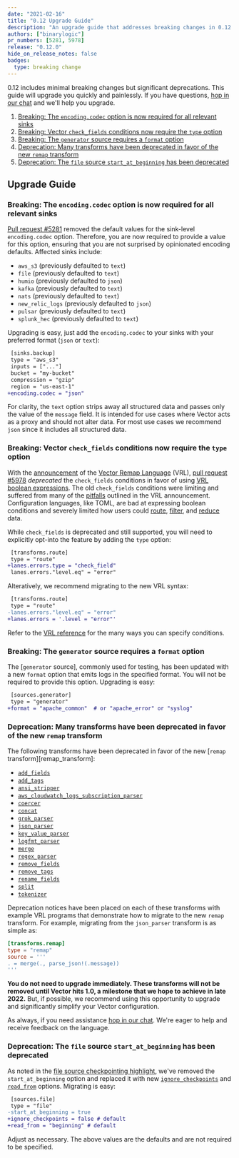 ```yaml
---
date: "2021-02-16"
title: "0.12 Upgrade Guide"
description: "An upgrade guide that addresses breaking changes in 0.12.0"
authors: ["binarylogic"]
pr_numbers: [5281, 5978]
release: "0.12.0"
hide_on_release_notes: false
badges:
  type: breaking change
---
```


0.12 includes minimal breaking changes but significant deprecations. This guide will upgrade you quickly and
painlessly. If you have questions, [hop in our chat][chat] and we'll help you upgrade.

1. [Breaking: The `encoding.codec` option is now required for all relevant sinks](#first)
1. [Breaking: Vector `check_fields` conditions now require the `type` option](#second)
1. [Breaking: The `generator` source requires a `format` option](#third)
1. [Deprecation: Many transforms have been deprecated in favor of the new `remap` transform](#fourth)
1. [Deprecation: The `file` source `start_at_beginning` has been deprecated](#fifth)

## Upgrade Guide

### Breaking: The `encoding.codec` option is now required for all relevant sinks<a name="first"></a>

[Pull request #5281][pr_5281] removed the default values for the sink-level `encoding.codec` option. Therefore, you are
now required to provide a value for this option, ensuring that you are not surprised by opinionated encoding defaults.
Affected sinks include:

* `aws_s3` (previously defaulted to `text`)
* `file` (previously defaulted to `text`)
* `humio` (previously defaulted to `json`)
* `kafka` (previously defaulted to `text`)
* `nats` (previously defaulted to `text`)
* `new_relic_logs` (previously defaulted to `json`)
* `pulsar` (previously defaulted to `text`)
* `splunk_hec` (previously defaulted to `text`)

Upgrading is easy, just add the `encoding.codec` to your sinks with your preferred format (`json` or `text`):

```diff
 [sinks.backup]
 type = "aws_s3"
 inputs = ["..."]
 bucket = "my-bucket"
 compression = "gzip"
 region = "us-east-1"
+encoding.codec = "json"
```

For clarity, the `text` option strips away all structured data and passes only the value of the `message` field. It is
intended for use cases where Vector acts as a proxy and should not alter data. For most use cases we recommend `json`
since it includes all structured data.

### Breaking: Vector `check_fields` conditions now require the `type` option<a name="second"></a>

With the [announcement][vrl_announcement] of the [Vector Remap Language][vrl_reference] (VRL), [pull request #5978][pr_5978]
_deprecated_ the `check_fields` conditions in favor of using [VRL boolean expressions][vrl_boolean_expression]. The old
`check_fields` conditions were limiting and suffered from many of the [pitfalls][config_synytax_pitfalls] outlined in
the VRL announcement. Configuration languages, like TOML, are bad at expressing boolean conditions and severely
limited how users could [route][route_transform], [filter][filter_transform], and [reduce][reduce_transform] data.

While `check_fields` is deprecated and still supported, you will need to explicitly opt-into the feature by adding the
`type` option:

```diff
 [transforms.route]
 type = "route"
+lanes.errors.type = "check_field"
 lanes.errors."level.eq" = "error"
```

Alteratively, we recommend migrating to the new VRL syntax:

```diff
 [transforms.route]
 type = "route"
-lanes.errors."level.eq" = "error"
+lanes.errors = '.level = "error"'
```

Refer to the [VRL reference][vrl_reference] for the many ways you can specify conditions.

### Breaking: The `generator` source requires a `format` option<a name="third"></a>

The [`generator` source], commonly used for testing, has been updated with a new `format` option that emits logs in
the specified format. You will not be required to provide this option. Upgrading is easy:

```diff
 [sources.generator]
 type = "generator"
+format = "apache_common"  # or "apache_error" or "syslog"
```

### Deprecation: Many transforms have been deprecated in favor of the new `remap` transform<a name="fourth"></a>

The following transforms have been deprecated in favor of the new [`remap` transform][remap_transform]:

* [`add_fields`][add_fields_transform]
* [`add_tags`][add_tags_transform]
* [`ansi_stripper`][ansi_stripper_transform]
* [`aws_cloudwatch_logs_subscription_parser`][aws_cloudwatch_logs_subscription_parser_transform]
* [`coercer`][coercer_transform]
* [`concat`][concat_transform]
* [`grok_parser`][grok_parser_transform]
* [`json_parser`][json_parser_transform]
* [`key_value_parser`][key_value_parser_transform]
* [`logfmt_parser`][logfmt_parser_transform]
* [`merge`][merge_transform]
* [`regex_parser`][regex_parser_transform]
* [`remove_fields`][remove_fields_transform]
* [`remove_tags`][remove_tags_transform]
* [`rename_fields`][rename_fields_transform]
* [`split`][split_transform]
* [`tokenizer`][tokenizer_transform]

Deprecation notices have been placed on each of these transforms with example VRL programs that demonstrate how to
migrate to the new `remap` transform. For example, migrating from the `json_parser` transform is as simple as:

```toml
[transforms.remap]
type = "remap"
source = '''
. = merge(., parse_json!(.message))
'''
```

**You do not need to upgrade immediately. These transforms will not be removed until Vector hits 1.0, a milestone that
we hope to achieve in late 2022.** But, if possible, we recommend using this opportunity to upgrade and significantly
simplify your Vector configuration.

As always, if you need assistance [hop in our chat][chat]. We're eager to help and receive feedback on the language.

### Deprecation: The `file` source `start_at_beginning` has been deprecated<a name="fifth"></a>

As noted in the [file source checkpointing highlight][file_source_highlight], we've removed the `start_at_beginning`
option and replaced it with new [`ignore_checkpoints`][ignore_checkpoints] and [`read_from`][read_from] options.
Migrating is easy:

```diff
 [sources.file]
 type = "file"
-start_at_beginning = true
+ignore_checkpoints = false # default
+read_from = "beginning" # default
```

Adjust as necessary. The above values are the defaults and are not required to be specified.

[add_fields_transform]: /docs/reference/configuration/transforms/remap
[add_tags_transform]: /docs/reference/configuration/transforms/remap
[ansi_stripper_transform]: /docs/reference/vrl/functions/#strip_ansi_escape_codes
[aws_cloudwatch_logs_subscription_parser_transform]: /docs/reference/vrl/functions/#parse_aws_cloudwatch_log_subscription_message
[chat]: https://chat.vector.dev
[coercer_transform]: /docs/reference/vrl/functions/#coerce-functions
[concat_transform]: /docs/reference/configuration/transforms/remap
[config_synytax_pitfalls]: /blog/vector-remap-language/#config-languages
[file_source_highlight]: /highlights/2021-01-31-file-source-checkpointing
[grok_parser_transform]: /docs/reference/vrl/functions/#parse_grok
[json_parser_transform]: /docs/reference/vrl/functions/#parse_json
[key_value_parser_transform]: /docs/reference/vrl/functions/#parse_key_value
[logfmt_parser_transform]: /docs/reference/vrl/functions/#parse_logfmt
[merge_transform]: /docs/reference/vrl/functions/#merge
[pr_5281]: https://github.com/vectordotdev/vector/pull/5281
[pr_5978]: https://github.com/vectordotdev/vector/pull/5978
[filter_transform]: /docs/reference/configuration/transforms/filter/
[ignore_checkpoints]: /docs/reference/configuration/sources/file/#ignore_checkpoints
[read_from]: /docs/reference/configuration/sources/file/#read_from
[reduce_transform]: /docs/reference/configuration/transforms/reduce/
[regex_parser_transform]: /docs/reference/vrl/functions/#parse_regex
[remove_fields_transform]: /docs/reference/vrl/functions/#del
[remove_tags_transform]: /docs/reference/configuration/transforms/remap
[rename_fields_transform]: /docs/reference/configuration/transforms/remap
[route_transform]: /docs/reference/configuration/transforms/route/
[split_transform]: /docs/reference/vrl/functions/#split
[tokenizer_transform]: /docs/reference/vrl/functions/#parse_tokens
[vrl_announcement]: /blog/vector-remap-language/
[vrl_boolean_expression]: /docs/reference/vrl/expressions/#comparison
[vrl_reference]: /docs/reference/vrl/
